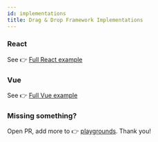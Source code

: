 ```yaml
---
id: implementations
title: Drag & Drop Framework Implementations
---
```


### React

See 👉 [Full React example](https://github.com/jalal246/dflex/tree/master/packages/dnd/playgrounds/dflex-react-dnd)

### Vue

See 👉 [Full Vue example](https://github.com/jalal246/dflex/tree/master/packages/dnd/playgrounds/dflex-vue-dnd)

### Missing something?

Open PR, add more to 👉
[playgrounds](https://github.com/jalal246/dflex/tree/master/packages/dnd/playgrounds).
Thank you!
